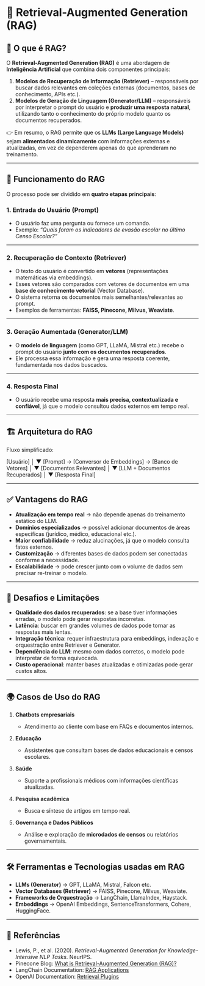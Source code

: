 # 📘 Retrieval-Augmented Generation (RAG)

## 🔎 O que é RAG?
O **Retrieval-Augmented Generation (RAG)** é uma abordagem de **Inteligência Artificial** que combina dois componentes principais:

1. **Modelos de Recuperação de Informação (Retriever)** – responsáveis por buscar dados relevantes em coleções externas (documentos, bases de conhecimento, APIs etc.).  
2. **Modelos de Geração de Linguagem (Generator/LLM)** – responsáveis por interpretar o prompt do usuário e **produzir uma resposta natural**, utilizando tanto o conhecimento do próprio modelo quanto os documentos recuperados.  

👉 Em resumo, o RAG permite que os **LLMs (Large Language Models)** sejam **alimentados dinamicamente** com informações externas e atualizadas, em vez de dependerem apenas do que aprenderam no treinamento.

---

## 🧩 Funcionamento do RAG

O processo pode ser dividido em **quatro etapas principais**:

### 1. Entrada do Usuário (Prompt)
- O usuário faz uma pergunta ou fornece um comando.  
- Exemplo: *“Quais foram os indicadores de evasão escolar no último Censo Escolar?”*

---

### 2. Recuperação de Contexto (Retriever)
- O texto do usuário é convertido em **vetores** (representações matemáticas via embeddings).  
- Esses vetores são comparados com vetores de documentos em uma **base de conhecimento vetorial** (Vector Database).  
- O sistema retorna os documentos mais semelhantes/relevantes ao prompt.  
- Exemplos de ferramentas: **FAISS, Pinecone, Milvus, Weaviate**.

---

### 3. Geração Aumentada (Generator/LLM)
- O **modelo de linguagem** (como GPT, LLaMA, Mistral etc.) recebe o prompt do usuário **junto com os documentos recuperados**.  
- Ele processa essa informação e gera uma resposta coerente, fundamentada nos dados buscados.  

---

### 4. Resposta Final
- O usuário recebe uma resposta **mais precisa, contextualizada e confiável**, já que o modelo consultou dados externos em tempo real.  

---

## 🏗️ Arquitetura do RAG

Fluxo simplificado:  

[Usuário]
   │
   ▼
[Prompt] → [Conversor de Embeddings] → [Banco de Vetores]
                                         │
                                         ▼
                               [Documentos Relevantes]
                                         │
                                         ▼
                           [LLM + Documentos Recuperados]
                                         │
                                         ▼
                                  [Resposta Final]

---

## ✅ Vantagens do RAG

- **Atualização em tempo real** → não depende apenas do treinamento estático do LLM.  
- **Domínios especializados** → possível adicionar documentos de áreas específicas (jurídico, médico, educacional etc.).  
- **Maior confiabilidade** → reduz alucinações, já que o modelo consulta fatos externos.  
- **Customização** → diferentes bases de dados podem ser conectadas conforme a necessidade.  
- **Escalabilidade** → pode crescer junto com o volume de dados sem precisar re-treinar o modelo.  

---

## 🚧 Desafios e Limitações

- **Qualidade dos dados recuperados**: se a base tiver informações erradas, o modelo pode gerar respostas incorretas.  
- **Latência**: buscar em grandes volumes de dados pode tornar as respostas mais lentas.  
- **Integração técnica**: requer infraestrutura para embeddings, indexação e orquestração entre Retriever e Generator.  
- **Dependência do LLM**: mesmo com dados corretos, o modelo pode interpretar de forma equivocada.  
- **Custo operacional**: manter bases atualizadas e otimizadas pode gerar custos altos.  

---

## 🌍 Casos de Uso do RAG

1. **Chatbots empresariais**  
   - Atendimento ao cliente com base em FAQs e documentos internos.  

2. **Educação**  
   - Assistentes que consultam bases de dados educacionais e censos escolares.  

3. **Saúde**  
   - Suporte a profissionais médicos com informações científicas atualizadas.  

4. **Pesquisa acadêmica**  
   - Busca e síntese de artigos em tempo real.  

5. **Governança e Dados Públicos**  
   - Análise e exploração de **microdados de censos** ou relatórios governamentais.  

---

## 🛠️ Ferramentas e Tecnologias usadas em RAG

- **LLMs (Generator)** → GPT, LLaMA, Mistral, Falcon etc.  
- **Vector Databases (Retriever)** → FAISS, Pinecone, Milvus, Weaviate.  
- **Frameworks de Orquestração** → LangChain, LlamaIndex, Haystack.  
- **Embeddings** → OpenAI Embeddings, SentenceTransformers, Cohere, HuggingFace.  

---

## 📖 Referências

- Lewis, P., et al. (2020). *Retrieval-Augmented Generation for Knowledge-Intensive NLP Tasks*. NeurIPS.  
- Pinecone Blog: [What is Retrieval-Augmented Generation (RAG)?](https://www.pinecone.io/learn/retrieval-augmented-generation/)  
- LangChain Documentation: [RAG Applications](https://docs.langchain.com/docs/use-cases/retrieval-augmented-generation/)  
- OpenAI Documentation: [Retrieval Plugins](https://platform.openai.com/docs/plugins/retrieval)  

